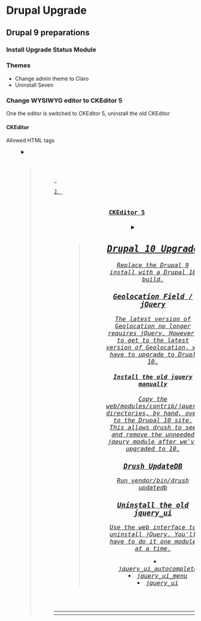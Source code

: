 # Drupal Upgrade

## Drupal 9 preparations
### Install Upgrade Status Module

### Themes
* Change admin theme to Claro
* Uninstall Seven

### Change WYSIWYG editor to CKEditor 5
One the editor is switched to CKEditor 5, uninstall the old CKEditor

#### CKEditor
Allowed HTML tags
<cite> <dl> <dt> <dd> <address> <details> <summary> <h2 id> <h3 id> <h4 id> <h5 id> <h6 id>
<blockquote cite> <ul type> <ol type start> <a hreflang title href data-entity-type data-entity-uuid data-entity-substitution>

<br> <p>
<strong> <em> <code> <li> <table> <tr> <td rowspan colspan> <th rowspan colspan> <thead> <tbody> <tfoot> <caption> <img src alt height width data-entity-uuid data-entity-type data-caption data-align>

#### CKEditor 5
<cite> <dl> <dt> <dd> <address> <details> <summary> <h2 id> <h3 id> <h4 id> <h5 id> <h6 id> <blockquote cite> <ul type> <ol type> <a hreflang title>


## Drupal 10 Upgrade
Replace the Drupal 9 install with a Drupal 10 build.

### Geolocation Field / jQuery
The latest version of Geolocation no longer requires jQuery.  However, to get to the latest version of Geolocation, we have to upgrade to Drupl 10.

#### Install the old jquery manually
Copy the web/modules/contrib/jquery directories, by hand, over to the Drupal 10 site.  This allows drush to see and remove the unneeded jqeury module after we've upgraded to 10.


### Drush UpdateDB
Run vendor/bin/drush updatedb


### Uninstall the old jquery_ui
Use the web interface to uninstall jQuery.  You'll have to do it one module at a time.
* jquery_ui_autocomplete
* jquery_ui_menu
* jquery_ui

